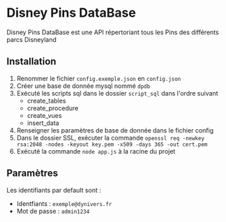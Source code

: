 # Disney Pins DataBase

Disney Pins DataBase est une API répertoriant tous les Pins des différents parcs Disneyland

## Installation
1) Renommer le fichier `config.exemple.json` en `config.json`
2) Créer une base de donnée mysql nommé `dpdb`
3) Exécuté les scripts sql dans le dossier `script_sql` dans l'ordre suivant
    - create_tables
    - create_procedure
    - create_vues
    - insert_data
4) Renseigner les paramètres de base de donnée dans le fichier config
5) Dans le dossier SSL, exécuter la commande `openssl req -newkey rsa:2048 -nodes -keyout key.pem -x509 -days 365 -out cert.pem`
6) Exécuté la commande `node app.js` à la racine du projet

## Paramètres
Les identifiants par default sont :
 - Identfiants : `exemple@dynivers.fr`
 - Mot de passe : `admin1234`
